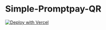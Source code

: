 # Simple-Promptpay-QR
[![Deploy with Vercel](https://vercel.com/button)](https://vercel.com/new/clone?repository-url=https%3A%2F%2Fgithub.com%2Frbunpat%2FSimple-Promptpay-QR)

